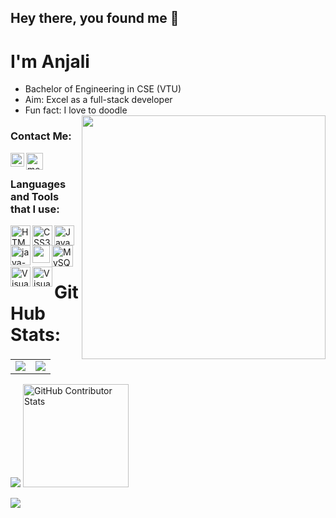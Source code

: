 ## Hey there, you found me 👋
# I'm Anjali

- Bachelor of Engineering in CSE (VTU)
- Aim: Excel as a full-stack developer
- Fun fact: I love to doodle      <img align='right' src="https://i.postimg.cc/PqVq82b7/poqey-EV-800-removebg-preview.png" width="390">


### Contact Me:

[<img align="left" alt="me | Gmail" width="22px" src="https://img.icons8.com/color/48/gmail-new.png" />][gmail]
[<img align="left" alt="me | LinkedIn" width="27"  src="https://img.icons8.com/color/48/linkedin.png" />][linkedin]
<br />

### Languages and Tools that I use:

<img align="left" alt="HTML5" width="32px" src="https://img.icons8.com/color/48/html-5--v1.png" />
<img align="left" alt="CSS3" width="32px" src="https://img.icons8.com/color/48/css3.png" />
<img align="left" alt="JavaScript" width="32px" src="https://img.icons8.com/color/48/javascript--v1.png" />
<img align="left" width="32px"  src="https://img.icons8.com/fluency/48/java-coffee-cup-logo.png" alt="java-coffee-cup-logo" />
<img align="left" width="28px"  src="https://img.icons8.com/color/48/figma--v1.png" />
<img align="left" alt="MySQL" width="34px" src="https://img.icons8.com/color/48/mysql-logo.png" />
<img align="left" alt="Visual Studio Code" width="32px" src="https://img.icons8.com/?size=100&id=20906&format=png&color=000000" />
<img align="left" alt="Visual Studio Code" width="32px" src="https://img.icons8.com/color/48/visual-studio-code-2019.png" />

<br />
<br />

[gmail]: https://mail.google.com/mail/u/
[linkedin]: https://www.linkedin.com/in/anjali-k-s-476345228/

<br />

# GitHub Stats:

<table>
  <tr>
    <td style="border: none;">
      <img src="https://github-readme-stats.vercel.app/api?username=arcane77&theme=tokyonight&hide_border=false&include_all_commits=true&count_private=false" />
    </td>
    <td style="border: none;">
      <img src="https://github-readme-streak-stats.herokuapp.com/?user=arcane77&theme=tokyonight&hide_border=false" />
    </td>
  </tr>
</table>

<img src="https://github-readme-stats.vercel.app/api/top-langs/?username=arcane77&theme=tokyonight&hide_border=false&include_all_commits=true&count_private=false&layout=compact" /> <img src="https://github-contributor-stats.vercel.app/api?username=arcane77&limit=5&theme=tokyonight&combine_all_yearly_contributions=true" width="58%" height="165px" alt="GitHub Contributor Stats"/>

[![](https://visitcount.itsvg.in/api?id=arcane77&icon=0&color=0&theme=light)](https://visitcount.itsvg.in)
